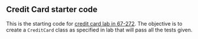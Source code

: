 Credit Card starter code
---
This is the starting code for [credit card lab in 67-272](http://67272.cmuis.net/labs/10).  The objective is to create a `CreditCard` class as specified in lab that will pass all the tests given.
